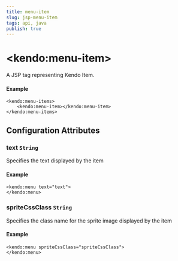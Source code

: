 ```yaml
---
title: menu-item
slug: jsp-menu-item
tags: api, java
publish: true
---
```


# \<kendo:menu-item\>
A JSP tag representing Kendo Item.

#### Example
    <kendo:menu-items>
        <kendo:menu-item></kendo:menu-item>
    </kendo:menu-items>


## Configuration Attributes


### text `String`

Specifies the text displayed by the item

#### Example
    <kendo:menu text="text">
    </kendo:menu>



### spriteCssClass `String`

Specifies the class name for the sprite image displayed by the item

#### Example
    <kendo:menu spriteCssClass="spriteCssClass">
    </kendo:menu>


